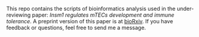 This repo contains the scripts of bioinformatics analysis used in the under-reviewing paper: *Insm1 regulates mTECs development and immune tolerance*. A preprint version of this paper is at [bioRxiv](https://www.biorxiv.org/content/10.1101/2023.01.14.524041v1). If you have feedback or questions, feel free to send me a message.
